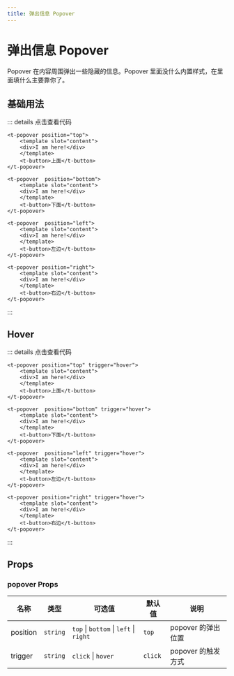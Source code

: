 ```yaml
---
title: 弹出信息 Popover
---
```

# 弹出信息 Popover

Popover 在内容周围弹出一些隐藏的信息。Popover 里面没什么内置样式，在里面填什么主要靠你了。

## 基础用法

<ClientOnly>
<Popover-demo/>
</ClientOnly>

::: details 点击查看代码

```vue
<t-popover position="top">
    <template slot="content">
    <div>I am here!</div>
    </template>
    <t-button>上面</t-button>
</t-popover>

<t-popover  position="bottom">
    <template slot="content">
    <div>I am here!</div>
    </template>
    <t-button>下面</t-button>
</t-popover>

<t-popover  position="left">
    <template slot="content">
    <div>I am here!</div>
    </template>
    <t-button>左边</t-button>
</t-popover>

<t-popover position="right">
    <template slot="content">
    <div>I am here!</div>
    </template>
    <t-button>右边</t-button>
</t-popover>
```
:::

## Hover

<ClientOnly>
<Popover-demo-hover/>
</ClientOnly>

::: details 点击查看代码

```vue
<t-popover position="top" trigger="hover">
    <template slot="content">
    <div>I am here!</div>
    </template>
    <t-button>上面</t-button>
</t-popover>

<t-popover  position="bottom" trigger="hover">
    <template slot="content">
    <div>I am here!</div>
    </template>
    <t-button>下面</t-button>
</t-popover>

<t-popover  position="left" trigger="hover">
    <template slot="content">
    <div>I am here!</div>
    </template>
    <t-button>左边</t-button>
</t-popover>

<t-popover position="right" trigger="hover">
    <template slot="content">
    <div>I am here!</div>
    </template>
    <t-button>右边</t-button>
</t-popover>
```
:::


## Props

### popover Props

| 名称 | 类型 | 可选值 | 默认值 | 说明 |
| --- | --- | --- |  --- | --- |
| position | `string`| `top` \| `bottom` \| `left` \| `right`| `top`  | popover 的弹出位置 |
| trigger | `string` |`click` \| `hover` | `click` | popover 的触发方式 |